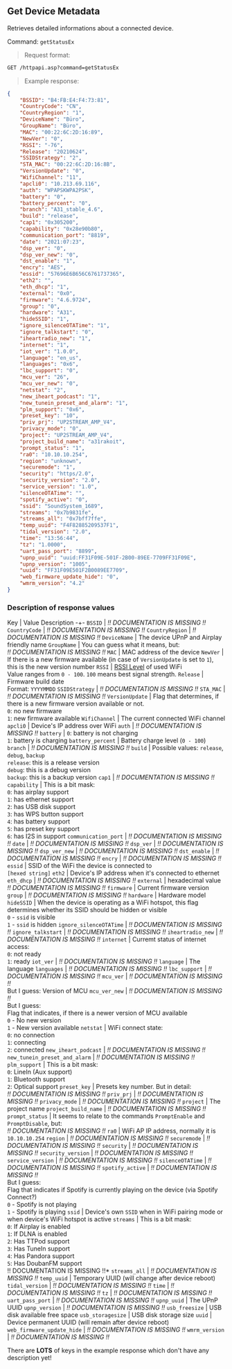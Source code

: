 ## Get Device Metadata

Retrieves detailed informations about a connected device.

Command: `getStatusEx`

> Request format:

```html
GET /httpapi.asp?command=getStatusEx
```

> Example response:

```json
{
	"BSSID": "B4:FB:E4:F4:73:81",
	"CountryCode": "CN",
	"CountryRegion": "1",
	"DeviceName": "Büro",
	"GroupName": "Büro",
	"MAC": "00:22:6C:2D:16:89",
	"NewVer": "0",
	"RSSI": "-76",
	"Release": "20210624",
	"SSIDStrategy": "2",
	"STA_MAC": "00:22:6C:2D:16:8B",
	"VersionUpdate": "0",
	"WifiChannel": "11",
	"apcli0": "10.213.69.116",
	"auth": "WPAPSKWPA2PSK",
	"battery": "0",
	"battery_percent": "0",
	"branch": "A31_stable_4.6",
	"build": "release",
	"cap1": "0x305200",
	"capability": "0x28e90b80",
	"communication_port": "8819",
	"date": "2021:07:23",
	"dsp_ver": "0",
	"dsp_ver_new": "0",
	"dst_enable": "1",
	"encry": "AES",
	"essid": "57696E6B656C6761737365",
	"eth2": "",
	"eth_dhcp": "1",
	"external": "0x0",
	"firmware": "4.6.9724",
	"group": "0",
	"hardware": "A31",
	"hideSSID": "1",
	"ignore_silenceOTATime": "1",
	"ignore_talkstart": "0",
	"iheartradio_new": "1",
	"internet": "1",
	"iot_ver": "1.0.0",
	"language": "en_us",
	"languages": "0x6",
	"lbc_support": "0",
	"mcu_ver": "26",
	"mcu_ver_new": "0",
	"netstat": "2",
	"new_iheart_podcast": "1",
	"new_tunein_preset_and_alarm": "1",
	"plm_support": "0x6",
	"preset_key": "10",
	"priv_prj": "UP2STREAM_AMP_V4",
	"privacy_mode": "0",
	"project": "UP2STREAM_AMP_V4",
	"project_build_name": "a31rakoit",
	"prompt_status": "1",
	"ra0": "10.10.10.254",
	"region": "unknown",
	"securemode": "1",
	"security": "https/2.0",
	"security_version": "2.0",
	"service_version": "1.0",
	"silenceOTATime": "",
	"spotify_active": "0",
	"ssid": "SoundSystem_1689",
	"streams": "0x7b9831fe",
	"streams_all": "0x7bff7ffe",
	"temp_uuid": "F4F82885209537F1",
	"tidal_version": "2.0",
	"time": "13:56:44",
	"tz": "1.0000",
	"uart_pass_port": "8899",
	"upnp_uuid": "uuid:FF31F09E-501F-2B00-89EE-7709FF31F09E",
	"upnp_version": "1005",
	"uuid": "FF31F09E501F2B0089EE7709",
	"web_firmware_update_hide": "0",
	"wmrm_version": "4.2"
}
```

### Description of response values

Key | Value Description
-+-
`BSSID` | *!! DOCUMENTATION IS MISSING !!*
`CountryCode` | *!! DOCUMENTATION IS MISSING !!*
`CountryRegion` | *!! DOCUMENTATION IS MISSING !!*
`DeviceName` | The device UPnP and Airplay friendly name
`GroupName` | You can guess what it means, but:<br>*!! DOCUMENTATION IS MISSING !!*
`MAC` | MAC address of the device
`NewVer` | If there is a new firmware available (in case of `VersionUpdate` is set to `1`), this is the new version number
`RSSI` | [RSSI Level](https://en.wikipedia.org/wiki/Received_signal_strength_indication) of used WiFi<br>Value ranges from `0 - 100`. `100` means best signal strength.
`Release` | Firmware build date<br>Format: `YYYYMMDD`
`SSIDStrategy` | *!! DOCUMENTATION IS MISSING !!*
`STA_MAC` | *!! DOCUMENTATION IS MISSING !!*
`VersionUpdate` | Flag that determines, if there is a new firmware version available or not.<br>`0`: no new firmware<br>`1`: new firmware available
`WifiChannel` | The current connected WiFi channel
`apcli0` | Device's IP address over WiFi
`auth` | *!! DOCUMENTATION IS MISSING !!*
`battery` | `0`: battery is not charging<br>`1`: battery is charging
`battery_percent` | Battery charge level (`0 - 100`)
`branch` | *!! DOCUMENTATION IS MISSING !!*
`build` | Possible values: `release`, `debug`, `backup`<br>`release`: this is a release version<br>`debug`: this is a debug version<br>`backup`: this is a backup version
`cap1` | *!! DOCUMENTATION IS MISSING !!*
`capability` | This is a bit mask:<br>`0`: has airplay support<br>`1`: has ethernet support<br>`2`: has USB disk support<br>`3`: has WPS button support<br>`4`: has battery support<br>`5`: has preset key support<br>`6`: has I2S in support
`communication_port` | *!! DOCUMENTATION IS MISSING !!*
`date` | *!! DOCUMENTATION IS MISSING !!*
`dsp_ver` | *!! DOCUMENTATION IS MISSING !!*
`dsp_ver_new` | *!! DOCUMENTATION IS MISSING !!*
`dst_enable` | *!! DOCUMENTATION IS MISSING !!*
`encry` | *!! DOCUMENTATION IS MISSING !!*
`essid` | SSID of the WiFi the device is connected to<br>`[hexed string]`
`eth2` | Device's IP address when it's connected to ethernet
`eth_dhcp` | *!! DOCUMENTATION IS MISSING !!*
`external` | hexadecimal value<br>*!! DOCUMENTATION IS MISSING !!*
`firmware` | Current firmware version
`group` | *!! DOCUMENTATION IS MISSING !!*
`hardware` | Hardware model
`hideSSID` | When the device is operating as a WiFi hotspot, this flag determines whether its SSID should be hidden or visible<br>`0` - `ssid` is visible<br>`1` - `ssid` is hidden
`ignore_silenceOTATime` | *!! DOCUMENTATION IS MISSING !!*
`ignore_talkstart` | *!! DOCUMENTATION IS MISSING !!*
`iheartradio_new` | *!! DOCUMENTATION IS MISSING !!*
`internet` | Curremt status of internet access:<br>`0`: not ready<br>`1`: ready
`iot_ver` | *!! DOCUMENTATION IS MISSING !!*
`language` | The language
`languages` | *!! DOCUMENTATION IS MISSING !!*
`lbc_support` | *!! DOCUMENTATION IS MISSING !!*
`mcu_ver` | *!! DOCUMENTATION IS MISSING !!*<br>But I guess: Version of MCU
`mcu_ver_new` | *!! DOCUMENTATION IS MISSING !!*<br>But I guess:<br>Flag that indicates, if there is a newer version of MCU available<br>`0` - No new version<br>`1` - New version available
`netstat` | WiFi connect state:<br>`0`: no connection<br>`1`: connecting<br>`2`: connected
`new_iheart_podcast` | *!! DOCUMENTATION IS MISSING !!*
`new_tunein_preset_and_alarm` | *!! DOCUMENTATION IS MISSING !!*
`plm_support` | This is a bit mask:<br>`0`: LineIn (Aux support)<br>`1`: Bluetooth support<br>`2`: Optical support
`preset_key` | Presets key number. But in detail:<br>*!! DOCUMENTATION IS MISSING !!*
`priv_prj` | *!! DOCUMENTATION IS MISSING !!*
`privacy_mode` | *!! DOCUMENTATION IS MISSING !!*
`project` | The project name
`project_build_name` | *!! DOCUMENTATION IS MISSING !!*
`prompt_status` | It seems to relate to the commands `PromptEnable` and `PromptDisable`, but:<br>*!! DOCUMENTATION IS MISSING !!*
`ra0` | WiFi AP IP address, normally it is `10.10.10.254`
`region` | *!! DOCUMENTATION IS MISSING !!*
`securemode` | *!! DOCUMENTATION IS MISSING !!*
`security` | *!! DOCUMENTATION IS MISSING !!*
`security_version` | *!! DOCUMENTATION IS MISSING !!*
`service_version` | *!! DOCUMENTATION IS MISSING !!*
`silenceOTATime` | *!! DOCUMENTATION IS MISSING !!*
`spotify_active` | *!! DOCUMENTATION IS MISSING !!*<br>But I guess:<br>Flag that indicates if Spotify is currently playing on the device (via Spotify Connect?)<br>`0` - Spotify is not playing<br>`1` - Spotify is playing
`ssid` | Device's own `SSID` when in WiFi pairing mode or when device's WiFi hotspot is active
`streams` | This is a bit mask:<br>`0`: If Airplay is enabled<br>`1`: If DLNA is enabled<br>`2`: Has TTPod support<br>`3`: Has TuneIn support<br>`4`: Has Pandora support<br>`5`: Has DoubanFM support<br>!! DOCUMENTATION IS MISSING !!*
`streams_all` | *!! DOCUMENTATION IS MISSING !!*
`temp_uuid` | Temporary UUID (will change after device reboot)
`tidal_version` | *!! DOCUMENTATION IS MISSING !!*
`time` | *!! DOCUMENTATION IS MISSING !!*
`tz` | *!! DOCUMENTATION IS MISSING !!*
`uart_pass_port` | *!! DOCUMENTATION IS MISSING !!*
`upnp_uuid` | The UPnP UUID
`upnp_version` | *!! DOCUMENTATION IS MISSING !!*
`usb_freesize` | USB disk available free space
`usb_storagesize` | USB disk storage size
`uuid` | Device permanent UUID (will remain after device reboot)
`web_firmware_update_hide` | *!! DOCUMENTATION IS MISSING !!*
`wmrm_version` | *!! DOCUMENTATION IS MISSING !!*

<aside class="warning">
There are <strong>LOTS</strong> of keys in the example response which don't have any description yet!
</aside>
